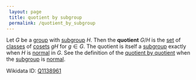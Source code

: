 ```yaml
---
 layout: page
 title: quotient by subgroup
 permalink: /quotient_by_subgroup
---
```

Let $G$ be a [group](https://defsmath.github.io/DefsMath/group) with [subgroup](https://defsmath.github.io/DefsMath/subgroup) $H$. Then the **quotient** $G/H$ is the  [set](https://defsmath.github.io/DefsMath/cosets_partition_group) of [classes](https://defsmath.github.io/DefsMath/equivalence_class) of [cosets](https://defsmath.github.io/DefsMath/left_coset) $gH$ for $g\in G$. The quotient is itself a [subgroup](https://defsmath.github.io/DefsMath/subgroup) exactly when $H$ is [normal](https://defsmath.github.io/DefsMath/normal_subgroup) in $G$. See the definition of the [quotient by quotient](https://defsmath.github.io/DefsMath/quotient_by_################quotient) when the [subgroup](https://defsmath.github.io/DefsMath/subgroup) is [normal](https://defsmath.github.io/DefsMath/################normal).

Wikidata ID: [Q1138961](https://www.wikidata.org/wiki/Q1138961)